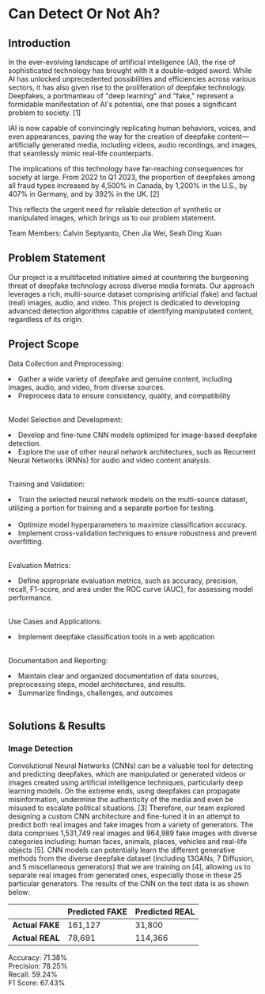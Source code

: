 # Can Detect Or Not Ah?

## Introduction
In the ever-evolving landscape of artificial intelligence (AI), the rise of sophisticated technology has brought with it a double-edged sword. While AI has unlocked unprecedented possibilities and efficiencies across various sectors, it has also given rise to the proliferation of deepfake technology. Deepfakes, a portmanteau of "deep learning" and "fake," represent a formidable manifestation of AI's potential, one that poses a significant problem to society. [1]

IAI is now capable of convincingly replicating human behaviors, voices, and even appearances, paving the way for the creation of deepfake content—artificially generated media, including videos, audio recordings, and images, that seamlessly mimic real-life counterparts. 

The implications of this technology have far-reaching consequences for society at large. From 2022 to Q1 2023, the proportion of deepfakes among all fraud types increased by 4,500% in Canada, by 1,200% in the U.S., by 407% in Germany, and by 392% in the UK. [2]

This reflects the urgent need for reliable detection of synthetic or manipulated images,  which brings us to our problem statement.

Team Members: Calvin Septyanto, Chen Jia Wei, Seah Ding Xuan

## Problem Statement
Our project is a multifaceted initiative aimed at countering the burgeoning threat of deepfake technology across diverse media formats. Our approach leverages a rich, multi-source dataset comprising artificial (fake) and factual (real) images, audio, and video. This project is dedicated to developing advanced detection algorithms capable of identifying manipulated content, regardless of its origin.

## Project Scope
Data Collection and Preprocessing:
<li> Gather a wide variety of deepfake and genuine content, including images, audio, and video, from diverse sources. </li>
<li>Preprocess data to ensure consistency, quality, and compatibility </li> <br>

Model Selection and Development:
<li>Develop and fine-tune CNN models optimized for image-based deepfake detection.</li>
<li>Explore the use of other neural network architectures, such as Recurrent Neural Networks (RNNs) for audio and video content analysis.</li><br>

Training and Validation:
<li>Train the selected neural network models on the multi-source dataset, utilizing a portion for training and a separate portion for testing.</li><br>
<li>Optimize model hyperparameters to maximize classification accuracy.</li>
<li>Implement cross-validation techniques to ensure robustness and prevent overfitting.</li><br>

Evaluation Metrics:
<li>Define appropriate evaluation metrics, such as accuracy, precision, recall, F1-score, and area under the ROC curve (AUC), for assessing model performance.</li><br>

Use Cases and Applications:
<li>Implement deepfake classification tools in a web application </li><br>

Documentation and Reporting:
<li>Maintain clear and organized documentation of data sources, preprocessing steps, model architectures, and results.</li>
<li>Summarize findings, challenges, and outcomes</li><br>

## Solutions & Results
### Image Detection

Convolutional Neural Networks (CNNs) can be a valuable tool for detecting and predicting deepfakes, which are manipulated or generated videos or images created using artificial intelligence techniques, particularly deep learning models. On the extreme ends, using deepfakes can propagate misinformation,  undermine the authenticity of the media and even be misused to escalate political situations. [3] Therefore, our team explored designing a custom CNN architecture and fine-tuned it in an attempt to predict both real images and fake images from a variety of generators. The data comprises 1,531,749 real images and 964,989 fake images with diverse categories including: human faces, animals, places, vehicles and real-life objects [5]. CNN models can potentially learn the different generative methods from the diverse deepfake dataset  (including 13GANs, 7 Diffusion, and 5 miscellaneous generators) that we are training on [4], allowing us to separate real images from generated ones, especially those in these 25 particular generators. The results of the CNN on the test data is as shown below:

|           | Predicted FAKE | Predicted REAL |
|-----------|-----------------|----------------|
| **Actual FAKE** | 161,127         | 31,800         |
| **Actual REAL** | 78,691          | 114,366        |

Accuracy: 71.38% <br>
Precision: 78.25% <br>
Recall: 59.24% <br>
F1 Score: 67.43% <br>

